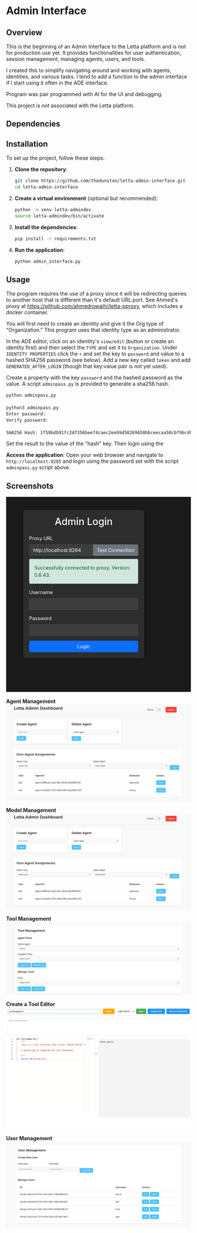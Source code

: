 # Admin Interface

## Overview

This is the beginning of an Admin Interface to the Letta platform and is not for production use yet. It provides functionalities for user authentication, session management, managing agents, users, and tools.

I created this to simplify navigating around and working with agents, identities, and various tasks. I tend to add a function to the admin interface if I start using it often in the ADE interface.

Program was pair programmed with AI for the UI and debugging.

This project is not associated with the Letta platform.

## Dependencies

## Installation

To set up the project, follow these steps:

1. **Clone the repository**:
   ```bash
   git clone https://github.com/thedunston/letta-admin-interface.git
   cd letta-admin-interface
   ```

2. **Create a virtual environment** (optional but recommended):
   ```bash
   python -m venv letta-admindev
   source letta-admindev/bin/activate
   ```

3. **Install the dependencies**:
   ```bash
   pip install -r requirements.txt
   ```

4. **Run the application**:
   ```bash
   python admin_interface.py
   ```


## Usage

The program requires the use of a proxy since it will be redirecting queries to another host that is different than it's default URL:port. See Ahmed's proxy at https://github.com/ahmedrowaihi/letta-pproxy, which includes a docker container.

You will first need to create an identity and give it the Org type of "Organization." This program uses that identity type as an administrator.

In the ADE editor, click on an identity's  `view/edit` (button or create an identity first) and then select the `TYPE` and set it to `Organization`. Under `IDENTITY PROPERTIES`  click the `+` and set the key to `password` and value to a hashed SHA256 password (see below). Add a new key called `token` and add `GENERATED_AFTER_LOGIN` (though that key:value pair is not yet used).

Create a property with the key `password` and the hashed password as the value. A script `adminpass.py` is provided to generate a sha256 hash.

```bash
python adminpass.py

python3 adminpass.py 
Enter password: 
Verify password: 

SHA256 Hash: 1f59bdb91fc2df356bee74caec2eeb9d50269650bbceecaa50cbf9bc4924105f
```

Set the result to the value of the "hash" key. Then login using the

**Access the application**: Open your web browser and navigate to `http://localhost:8285` and login using the password set with the script `adminpass.py` script above.

## Screenshots

![Shows admin login page with a successful test of the proxy.](assets/AdminLogin.png "Admin Login Page")

**Agent Management**
![Shows Agent Management Screen](assets/AgentManagement.png "Agent Management Screen")

**Model Management**
![Shows screen to Manage Models for the agent](assets/AgentManagement.png "Model Management for Agents")

**Tool Management**
![Tools screen with the available buttons](assets/ToolsManagement.png "Tools Management Screen")

**Create a Tool Editor**
![Create Tool](assets/CreateTool.png "Shows the screen to create a tool function.")

**User Management**
![User Management Screen with available buttos](assets/UserManagement.png "User Management Screen")

